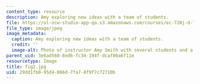 ```yaml
---
content_type: resource
description: Amy exploring new ideas with a team of students.
file: https://ol-ocw-studio-app-qa.s3.amazonaws.com/courses/ec-720j-d-lab-ii-design-spring-2010/29dd1fb095d4066d7fa78f9f7c72710b_fig2.jpg
file_type: image/jpeg
image_metadata:
  caption: Amy exploring new ideas with a team of students.
  credit: ''
  image-alt: Photo of instructor Amy Smith with several students and a poster board.
parent_uid: 3e6ad560-8ed6-fc34-194f-dcaf86a6f11e
resourcetype: Image
title: fig2.jpg
uid: 29dd1fb0-95d4-066d-7fa7-8f9f7c72710b
---
```

